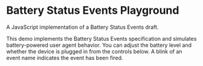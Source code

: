 Battery Status Events Playground
==============

A JavaScript implementation of a Battery Status Events draft.

This demo implements the Battery Status Events specification and simulates battery-powered user agent behavior. You can adjust the battery level and whether the device is plugged in from the controls below. A blink of an event name indicates the event has been fired.
